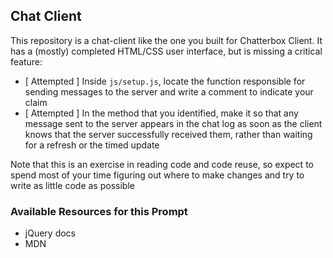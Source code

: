## Chat Client
This repository is a chat-client like the one you built for Chatterbox Client. It has a (mostly) completed HTML/CSS user interface, but is missing a critical feature:

* [ Attempted  ] Inside `js/setup.js`, locate the function responsible for sending messages to the server and write a comment to indicate your claim
* [ Attempted  ] In the method that you identified, make it so that any message sent to the server appears in the chat log as soon as the client knows that the server successfully received them, rather than waiting for a refresh or the timed update

Note that this is an exercise in reading code and code reuse, so expect to spend most of your time figuring out where to make changes and try to write as little code as possible

### Available Resources for this Prompt
* jQuery docs
* MDN
